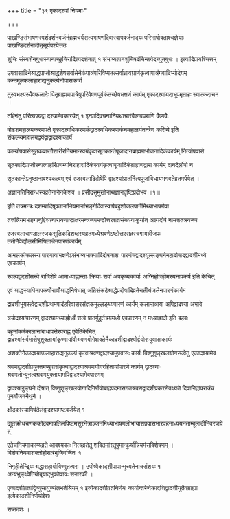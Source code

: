 +++
title = "३९ एकादश्यां नियमाः"

+++

पाखण्डिसंभाषणस्पर्शदर्शनवर्जनंब्रह्मचर्यसत्यभाषणदिवास्वापवर्जनादयः परिभाषोक्ताश्चज्ञेयाः पाखण्डिदर्शनादौतुसूर्यपश्येत्ततः

शुचिः संस्पर्शेनबुधःस्नानाच्छुचिरादित्यदर्शनात् १ संभाष्यतानशुचिषदंचिन्तयेदच्युतबुधः । इत्यादिप्रायश्चित्तम्

उपवासादिनेश्राद्धप्राप्तौश्राद्धशेषसर्वान्नेनैकंपात्रंपरिविष्यतत्सर्वान्नावघ्राणंकृत्वापात्रंगवादिभ्योदेयम् कन्दमूलफलाहाराद्यनुकल्पेनोवासकर्त्रा

तुस्वभक्ष्यस्यैवफलादेः पितृब्राह्मणपात्रेषुपरिवेषणपूर्वकंतच्छेषभक्षणं कार्यम् एकादश्यांयदाभूपमृताहः स्यात्कदाचन ।

तद्दिनंतु परित्यज्यद्वा दश्यामेवकारयेत् १ इन्यादिवचनानियथाचारंवैष्णवपराणि वैष्णवैः

षोडशमहालयकरणपक्षे एकादश्यधिकरणकंद्वादश्यधिकरणकंचमहालयंतन्त्रेण करिष्ये इति संकल्प्यमहालयद्वयंद्वाद्वादश्यांकार्यं

काम्योपवासेसूतकप्राप्तौशारीरनियमान्स्वयंकृवासूतकान्तेपूजादानब्राह्मणभोजनादिकंकार्यम् नित्योपवासे

सूतकादिप्राप्तौस्नात्वाहरिंप्रणम्यनिराहारादिकंस्वयंकृत्वापूजादिकंब्राह्मणद्वारा कार्यम् दानदेर्लोपो न

सूतकान्तेऽनुष्ठानावश्यकत्वम् एवं रजस्वलादिदोषेपि द्वादश्यांप्रातर्नित्यपूजांविधायभगवतेव्रतमर्पयेत् ।

अज्ञानतिमिरान्धस्यव्रतेनानेनकेशव । प्रसीदसुमुखोनाथज्ञानदृष्टिप्रदोभव ॥१॥

इति तत्रमन्त्रः दशम्यादिषूक्तानांनियमानांभङ्गेदिवास्वापेबहुशोजलपानेमिथ्याभाषणेवा

तत्तन्नियमभङ्गानुद्दिश्यनारायणाष्टाक्षरमन्त्रजपमष्टोत्तरशतसंख्ययाकुर्यात् अल्पदोषे नामशतत्रयजपः

रजस्वलाचाण्डालरजकसूतिकदिशब्दस्यव्रतमध्येश्रवणेऽष्टोत्तरसहस्त्रगायत्रीजपः ततोनैवेद्यौलसीमिश्रितान्नेनपारणंकार्यम्

आमलकीफलस्य पारणायांभक्षणेऽसंभाष्यभाषणादिदोषनाशः पारणंचद्वादश्यूल्लङ्घनेमहादोषाद्‍द्वादशीमध्ये एवकार्यम्

स्वल्पद्वदशीसत्त्वे रात्रिशेषे आमाध्याह्नान्ताः क्रियाः सर्वा अपकृष्यकार्याः अग्निहोत्रहोमस्यनापकर्ष इति केचित्

एवं श्राद्धस्यापिनापकर्षोरात्रौश्राद्धनिषेधात् अतिसंकटेश्राद्धेप्रदोषादिव्रतेचतीर्थजलेनपारणंकार्यम

द्वादशीभूयस्त्वेद्वादशीप्रथमपादंहरिवासरसंज्ञकमुल्लङ्घ्यपारणं कार्यम् कलामात्राया अपिद्वादश्या अभावे

त्रयोदश्यांपारणम् द्वादश्यामध्याह्नोर्ध्वं सत्वे प्रातर्मुहुर्तत्रयमध्ये एवपारणम् न मध्याह्नादौ इति बहवः

बहूनांकर्मकालानांबाधापत्तेरपराह्न एवेतिकेचित् द्वादश्यांसर्वमासेषुशुक्लायांकृष्णायांवौश्रवणयोगेशक्तेनैकादशीद्वादश्योर्द्वयोरप्युवासःकार्यः

अशक्तेनैकादश्यांफलाहाराद्यनुकल्पं कृत्वाश्रवणद्वादश्यामुपवासः कार्यः विष्णूशृङ्खलयोगसत्वेतु एकादश्यामेव

श्रवणद्वादशीप्रयुक्तमप्युवासंकृत्वाद्वादश्याश्रवणयोगरहितायांपारणे कार्यम् द्वादश्याः श्रवणतोन्यूनत्वश्रवणयुक्तायामपिद्वादश्यामेवपारणम्

द्वादश्यलुङ्घने दोषात् विष्णुशृङ्खलयोगादिनिर्णयोबाद्रपदमासगतश्रवणद्वादशीप्रकरणेवक्ष्यते दिवानिद्रांपरान्नंच पुनर्बोजनमैथुने ।

क्षौद्रकांस्यामिषंतैलंद्वादश्यामष्टवर्जयेत् १

द्यूतक्रोधचणककोद्रवमाषतिलपिष्टमसुरनेत्राञ्जनमिथ्याभाषणलोभायासप्रवासभारवहनाध्ययनताम्बूलादीनिवरजयेत्

एतेचनियमाःकाम्यव्रते आवश्यकाः नित्यव्रतेतु शक्तिमांस्तुपुमान्कुर्यान्नियमंसविशेषणम् । विशेषनियमाशक्तोहोरात्रंभुजिवर्जितः १

निगृहीतेन्द्रियः श्रद्धासहायोविष्णुतत्परः । उपोष्यैकादशीपापान्मुच्यतेनात्रसंशयः १ अन्यंभुङ्‌क्ष्वेतियोब्रूयाद्भुक्तेवायः सनारकी ।

एकादशीव्रताद्विष्णुसायुज्यंलभतेश्रियम् १ इत्येकादशीव्रतनिर्णयः कार्यान्तरेष्वेकादशिद्वादशीयुतैवग्राह्या  
इत्येकादशीनिर्णयोद्देशः

सप्तदशः ।
